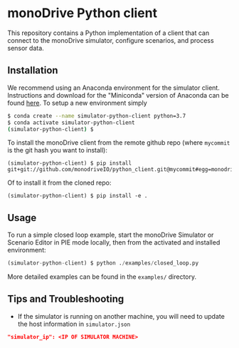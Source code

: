 # monoDrive Python client

This repository contains a Python implementation of a client that can connect
to the monoDrive simulator, configure scenarios, and process sensor data.

## Installation
We recommend using an Anaconda environment for the simulator client. Instructions and download for the "Miniconda" 
version of Anaconda can be found [here](https://docs.conda.io/en/latest/miniconda.html). To setup a new environment
simply

```bash
$ conda create --name simulator-python-client python=3.7
$ conda activate simulator-python-client
(simulator-python-client) $
```

To install the monoDrive client from the remote github repo (where `mycommit` is the git hash you want to install):

```
(simulator-python-client) $ pip install git+git://github.com/monodriveIO/python_client.git@mycommit#egg=monodrive
```

Of to install it from the cloned repo:

```
(simulator-python-client) $ pip install -e .
```

## Usage

To run a simple closed loop example, start the monoDrive Simulator or Scenario Editor in PIE mode locally, then from
the activated and installed environment:

```python
(simulator-python-client) $ python ./examples/closed_loop.py
```

More detailed examples can be found in the `examples/` directory.

## Tips and Troubleshooting

- If the simulator is running on another machine, you will need to update the
host information in `simulator.json`

```json
"simulator_ip": <IP OF SIMULATOR MACHINE>
```

